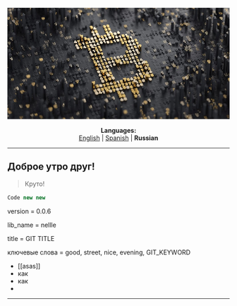 <p align="center"><img src="https://github.com/markolofsen/nellle/blob/master/.banners/banner_ru.jpg?raw=1" /></p>
<p align="center"><b>Languages:</b><br /><a href="https://github.com/markolofsen/nellle/blob/master/README.md">English</a> | <a href="https://github.com/markolofsen/nellle/blob/master/README_es.md">Spanish</a> | <b>Russian</b></p>

---

## Доброе утро друг!

> Круто!

```javascript
Code new new
```

version = 0.0.6

lib_name = nellle

title = GIT TITLE

ключевые слова = good, street, nice, evening, GIT_KEYWORD

* [[asas]]
* как
* как
*

---

